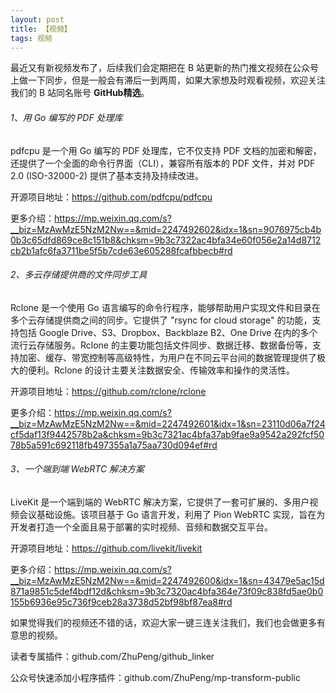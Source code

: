 ```yaml
---
layout: post
title: 【视频】
tags: 视频
---
```


最近又有新视频发布了，后续我们会定期把在 B 站更新的热门推文视频在公众号上做一下同步，但是一般会有滞后一到两周，如果大家想及时观看视频，欢迎关注我们的 B 站同名账号 **GitHub精选**。

######  1、用 Go 编写的 PDF 处理库

pdfcpu 是一个用 Go 编写的 PDF 处理库，它不仅支持 PDF 文档的加密和解密，还提供了一个全面的命令行界面（CLI），兼容所有版本的 PDF 文件，并对 PDF 2.0 (ISO-32000-2) 提供了基本支持及持续改进。

开源项目地址：https://github.com/pdfcpu/pdfcpu

更多介绍：https://mp.weixin.qq.com/s?__biz=MzAwMzE5NzM2Nw==&mid=2247492602&idx=1&sn=9076975cb4b0b3c65dfd869ce8c151b8&chksm=9b3c7322ac4bfa34e60f056e2a14d8712cb2b1afc6fa3711be5f5b7cde63e605288fcafbbecb#rd

###### 2、多云存储提供商的文件同步工具

Rclone 是一个使用 Go 语言编写的命令行程序，能够帮助用户实现文件和目录在多个云存储提供商之间的同步。它提供了 "rsync for cloud storage" 的功能，支持包括 Google Drive、S3、Dropbox、Backblaze B2、One Drive 在内的多个流行云存储服务。Rclone 的主要功能包括文件同步、数据迁移、数据备份等，支持加密、缓存、带宽控制等高级特性，为用户在不同云平台间的数据管理提供了极大的便利。Rclone 的设计主要关注数据安全、传输效率和操作的灵活性。

开源项目地址：https://github.com/rclone/rclone

更多介绍：https://mp.weixin.qq.com/s?__biz=MzAwMzE5NzM2Nw==&mid=2247492601&idx=1&sn=23110d06a7f24cf5daf13f9442578b2a&chksm=9b3c7321ac4bfa37ab9fae9a9542a292fcf5078b5a591c692118fb497355a1a75aa730d094ef#rd

###### 3、一个端到端 WebRTC 解决方案

LiveKit 是一个端到端的 WebRTC 解决方案，它提供了一套可扩展的、多用户视频会议基础设施。该项目基于 Go 语言开发，利用了 Pion WebRTC 实现，旨在为开发者打造一个全面且易于部署的实时视频、音频和数据交互平台。

开源项目地址：https://github.com/livekit/livekit

更多介绍：https://mp.weixin.qq.com/s?__biz=MzAwMzE5NzM2Nw==&mid=2247492600&idx=1&sn=43479e5ac15d871a9851c5def4bdf12d&chksm=9b3c7320ac4bfa364e73f09c838fd5ae0b0155b6936e95c736f9ceb28a3738d52bf98bf87ea8#rd

如果觉得我们的视频还不错的话，欢迎大家一键三连关注我们，我们也会做更多有意思的视频。

读者专属插件：github.com/ZhuPeng/github_linker

公众号快速添加小程序插件：github.com/ZhuPeng/mp-transform-public